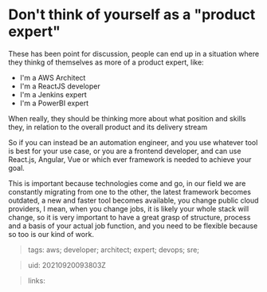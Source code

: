 # Don't think of yourself as a "product expert"

These has been point for discussion, people can end up in a situation where they
thinkg of themselves as more of a product expert, like:
- I'm a AWS Architect
- I'm a ReactJS developer
- I'm a Jenkins expert
- I'm a PowerBI expert

When really, they should be thinking more about what position and skills they,
in relation to the overall product and its delivery stream

So if you can instead be an automation engineer, and you use whatever tool is
best for your use case, or you are a frontend developer, and can use React.js, 
Angular, Vue or which ever framework is needed to achieve your goal.

This is important because technologies come and go, in our field we are
constantly migrating from one to the other, the latest framework becomes
outdated, a new and faster tool becomes available, you change public cloud
providers, I mean, when you change jobs, it is likely your whole stack will
change, so it is very important to have a great grasp of structure, process and
a basis of your actual job function, and you need to be flexible because so too
is our kind of work.

> tags: aws; developer; architect; expert; devops; sre;

> uid: 20210920093803Z

> links: 

